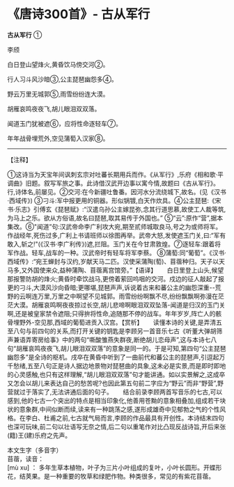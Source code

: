# 《唐诗300首》- 古从军行

**古从军行** ①                       

李颀

白日登山望烽火,黄昏饮马傍交河②。

行人习斗风沙暗③,公主琵琶幽怨多④。

野云万里无城郭⑤,雨雪纷纷连大漠。

胡雁哀鸣夜夜飞,胡儿眼泪双双落。

闻道玉门犹被遮⑥，应将性命逐轻车⑦。

年年战骨埋荒外,空见蒲萄入汉家⑧。

---

【注释】    

①这诗当为天宝年间讽刺玄宗对吐蕃长期用兵而作。《从军行》,乐府《相和歌·平调曲》旧题。叙写军旅之事。此诗借汉武开边事以寓今情,故题曰《古从军行》。行,诗体名,前屡见。②交河:在今新疆吐鲁番。因河水分流绕城下,故名。(见《汉书·西域传》) ③刁斗:军中报更用的铜器。形似锅镀,白天作炊具。④公主琵琶:《宋书·乐志》引傅玄《琵琶赋》:“汉遣乌孙公主嫁昆弥,念其行道思慕,故使工人裁等筑,为马上之乐。欲从方俗语,故名曰琵琶,取其易传于外国也。” ⑤“云”:原作“营”,据本集改。⑥"闻道”句:汉武帝命李广利攻大宛,期至贰师城取良马,号之为或师将军。作战经年,死伤过多,广利上书请班师以徐图再举。武帝大怒,发使遮玉门关,曰:“军有敢入,斩之!"(《汉书·李广利传》)遮,拦阻。玉门关在今甘肃敦煌。⑦逐轻车:跟着将军作战。轻车,战车的一种。汉武帝时有轻车将军李蔡。 ⑧蒲萄:同“葡萄”。《汉书·西域传》:“宛王蝉封与汉约,岁献天马二匹。汉使采蒲陶(萄)、苜蓿种归。天子以天马多,又外国使来众,益种蒲陶、苜蓿离宫馆旁。”【语译】      白日里登上山头,候望那报警防胡的烽火;黄昏时牵饮战马,更傍着萦回呜咽的交河。戍边的征人敲起了报更的刁斗,大漠风沙向昏暗;更哪堪,琵琶声声,诉说着古来和蕃公主的幽怨深重--荒野的云啊连万里,万里之中啊望不见城郭。雨雪纷纷啊飘不尽,纷纷飘飘啊弥漫在茫茫大漠。胡雁哀鸣啊夜夜掠过长空,胡儿悲啼啊眼泪双双坠落-闻道是归汉的玉门关啊,还是被皇家禁令遮阻;只得拚将性命,追随那不停的战车。年年岁岁,阵亡人的骸骨埋野外-空见那,西域的葡萄进贡入汉宫。【赏析】      读懂本诗的关键,是弄清五至八句与前四句的关系,而打开关键的钥匙是李顾另一首音乐七古《听董大弹胡筛声兼语弄寄房给事》中的两句“嘶酸雏燕失群夜,断绝胡儿恋母声”,这与本诗七八句“胡雁哀鸣夜夜飞,胡儿眼泪双双落”的意象是同一的。于是可知,第四句“公主琵琶幽怨多”是全诗的枢机。戌卒在黄昏中听到了一曲前代和蕃公主的琵琶声,引逗起万千愁绪,五至八句正是诗人据边地景物对琵琶曲的具象,这未必是实景,而是即时即地的心灵感触,也只有这样理解,“胡儿眼泪双双落”句才能讲通。如以实景解之,这成卒又怎会以胡儿来表达自己的愁苦呢?也因此第五句前二字应为“野云”而非“野营”,野营就过于落实了,无法讲通后面的句子。      结合前录李顾两首写音乐的七古,可以感到,他的七古一个突出的特点是相当印象化,他善用苍黝的意象相叠加,组成若干块状的意象群,中间似断而续,读来有一种跳荡之感,遂形成雄奇中见郁勃之气的个性风格。在李白、杜甫之前,七古就气局而言,李顾的作品最具有开创性。本诗结末四句也深可玩味,前二句以壮语写无奈之情,后二句以重笔作对比凸现反战诗旨,开后来张(籍)王(建)乐府之先声。

本文生字（多音字）  
苜蓿，读音：  
[mù xu] ： 多年生草本植物，叶子为三片小叶组成的复叶，小叶长圆形。开蝶形花，结荚果。是一种重要的牧草和绿肥作物。种类很多，常见的有紫花苜蓿。

